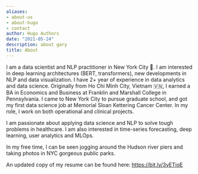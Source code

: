 ```yaml
---
aliases:
- about-us
- about-hugo
- contact
author: Hugo Authors
date: "2021-05-24"
description: about gary
title: About
---
```


I am a data scientist and NLP practitioner in New York City 🗽. 
I am interested in deep learning architectures (BERT, transformers), new developments in NLP and data visualization. I have 2+ year of experience in data analytics and data science.
Originally from Ho Chi Minh City, Vietnam 🇻🇳, I earned a BA in Economics and Business at Franklin and Marshall College in Pennsylvania. I came to New York City to pursue graduate school, and got my first data science job at Memorial Sloan Kettering Cancer Center. In my role, I work on both operational and clinical projects. 

I am passionate about applying data science and NLP to solve tough problems in healthcare. I am also interested in time-series forecasting, deep learning, user analytics and MLOps. 

In my free time, I can be seen jogging around the Hudson river piers and taking photos in NYC gorgeous public parks. 

An updated copy of my resume can be found here: https://bit.ly/3yETioE
